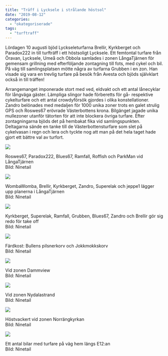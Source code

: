 ```yaml
---
title: "Träff i Lycksele i strålande höstsol"
date: "2019-08-12"
categories: 
  - "okategoriserade"
tags: 
  - "turftraff"
---
```


Lördagen 10 augusti bjöd Lyckseleturfarna Brellir, Kyrkberget och Paradox222 in till turfträff i ett höstsoligt Lycksele. Ett femtontal turfare från Öravan, Lycksele, Umeå och Obbola samlades i zonen LångaTjärnen för gemensam grillning med efterföljande zontagning till fots, med cykel och bil. På väg till samlingsplatsen mötte några av turfarna Grubben i en zon. Han visade sig vara en trevlig turfare på besök från Avesta och bjöds självklart också in till träffen!

Arrangemanget imponerade stort med ved, eldvakt och ett antal lånecyklar för långväga gäster. Lämpliga slingor hade förberetts för gå- respektive cykelturfare och ett antal crowdyförsök gjordes i olika konstellationer. Zandro belönades med medaljen för 1000 unika zoner trots en galet strulig GPS och Roswes67 erövrade Västerbottens krona. Bilgänget jagade unika mullezoner utanför tätorten för att inte blockera övriga turfare. Efter zontagningarna bjöds det på hembakat fika vid samlingspunkten. Deltagarna sände en tanke till de Västerbottensturfare som slet på cykelvasan i regn och lera och tyckte nog att man på det hela taget hade gjort ett bättre val av turfort.

![](images/67797630_2875449405807123_724562288505257984_n.jpg)

Roswes67, Paradox222, Blues67, Ramfall, Roffish och ParkMan vid LångaTjärnen  
Bild: Ninetail

![](images/68313449_382343109141663_2720120496430514176_n.jpg)

WombaWomba, Brellir, Kyrkberget, Zandro, Superelak och jeppe1 lägger upp planerna i LångaTjärnen  
Bild: Ninetail

![](images/67832575_409839139656652_6108676769001242624_n.jpg)

Kyrkberget, Superelak, Ramfall, Grubben, Blues67, Zandro och Brellir gör sig redo för take off  
Bild: Ninetail

![](images/67952018_2926653044226815_5054927025626677248_n.jpg)

Färdkost: Bullens pilsnerkorv och Jokkmokkskorv  
Bild: Ninetail

![](images/67788586_718421978618331_2058102586841497600_n.jpg)

Vid zonen Dammview  
Bild: Ninetail

![](images/69182958_2280552522274368_7559101853519052800_n.jpg)

Vid zonen Nydalastrand  
Bild: Ninetail

![](images/69412505_457613288124276_8765385719733551104_n.jpg)

Höstvackert vid zonen Norrängkyrkan  
Bild: Ninetail

![](images/67832265_2343252019093523_8233944586993532928_n.jpg)

Ett antal bilar med turfare på väg hem längs E12:an  
Bild: Ninetail
